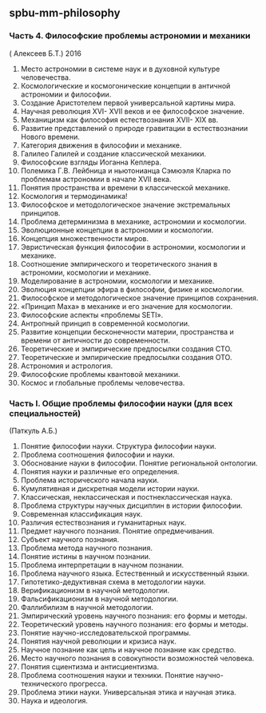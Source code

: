 ## spbu-mm-philosophy



### Часть 4.  Философские проблемы астрономии и механики 
( Алексеев Б.Т.)
2016

1.	Место астрономии в системе наук и в духовной культуре человечества.
2.	Космологические  и космогонические концепции в античной астрономии и философии.
3.	Создание Аристотелем первой универсальной картины мира.
4.	Научная революция  XVI- XVII веков и ее философское значение.
5.	Механицизм как философия естествознания XVII- XIX вв.
6.	Развитие представлений о природе гравитации в естествознании Нового времени.
7.	Категория движения в философии и механике.
8.	Галилео Галилей и создание классической механики.
9.	Философские взгляды Иоганна Кеплера.
10.	Полемика Г.В. Лейбница и ньютонианца Сэмюэля Кларка по проблемам астрономии в начале XVII века.
11.	Понятия пространства и времени в классической механике.
12.	Космология и термодинамика!
13.	Философское и методологическое значение экстремальных принципов.
14.	Проблема детерминизма в механике, астрономии и космологии.
15.	Эволюционные концепции в астрономии и космологии.
16.	Концепция множественности миров.
17.	Эвристическая функция философии в астрономии, космологии и механике.
18.	Соотношение эмпирического и теоретического знания в астрономии, космологии и механике.
19.	Моделирование в астрономии, космологии и механике.
20.	Эволюция концепции эфира в философии, физике и космологии.
21.	Философское и методологическое значение принципов сохранения.
22.	«Принцип Маха» в механике и его значение для космологии.
23.	Философские аспекты «проблемы SETI».
24.	Антропный принцип в современной космологии.
25.	Развитие концепции бесконечности материи, пространства и времени от античности до современности.
26.	Теоретические и эмпирические предпосылки создания СТО.
27.	Теоретические и эмпирические предпосылки создания ОТО.
28.	Астрономия и астрология.
29.	Философские проблемы квантовой механики.
30.	Космос и глобальные проблемы человечества.



### Часть I. Общие проблемы философии науки (для всех специальностей)
(Паткуль А.Б.)

1.	Понятие философии науки. Структура философии науки.
2.	Проблема соотношения философии и науки.
3.	Обоснование науки в философии. Понятие региональной онтологии. 
4.	Понятия науки и различные его определения.
5.	Проблема исторического начала науки.
6.	Кумулятивная и дискретная модели истории науки.
7.	Классическая, неклассическая и постнеклассическая наука.
8.	Проблема структуры научных дисциплин в истории философии.
9.	Современная классификация наук.
10.	Различия естествознания и гуманитарных наук.
11.	Предмет научного познания. Понятие опредмечивания.
12.	Субъект научного познания.
13.	Проблема метода научного познания.
14.	Понятие истины в научном познании.
15.	Проблема интерпретации в научном познании.
16.	Проблема научного языка. Естественный и искусственный языки.
17.	Гипотетико-дедуктивная схема в методологии науки.
18.	Верификационизм в научной методологии.
19.	Фальсификационизм в научной методологии.
20.	Фаллибилизм в научной методологии.
21.	Эмпирический уровень научного познания: его формы и методы.
22.	Теоретический уровень научного познания: его формы и методы.
23.	Понятие научно-исследовательской программы.
24.	Понятия научной революции и кризиса наук.
25.	Научное познание как цель и научное познание как средство.
26.	Место научного познания в совокупности возможностей человека. 
27.	Понятия сциентизма и антисциентизма.
28.	Проблема соотношения науки и техники. Понятие научно-технического прогресса.
29.	Проблема этики науки. Универсальная этика и научная этика.
30.	Наука и идеология.



